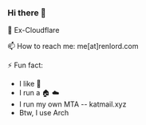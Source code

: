 ### Hi there 👋

🔨 Ex-Cloudflare

📫 How to reach me: me[at]renlord.com

⚡ Fun fact:
  - I like 🚴
  - I run a 🏠 ☁️
  - I run my own MTA -- katmail.xyz
  - Btw, I use Arch

